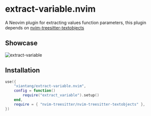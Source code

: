# extract-variable.nvim

A Neovim plugin for extracting values function parameters, this plugin depends on [nvim-treesitter-textobjects](https://github.com/nvim-treesitter/nvim-treesitter-textobjects)

## Showcase

![extract-variable](https://user-images.githubusercontent.com/34479567/209532406-29b3cf56-5f33-4664-80e2-79e51b05db07.gif)

## Installation


```lua
use({
	"xiantang/extract-variable.nvim",
	config = function()
		require("extract_variable").setup()
	end,
	require = { "nvim-treesitter/nvim-treesitter-textobjects" },
})
```


